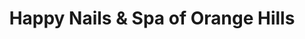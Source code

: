 ---
title: "Happy Nails & Spa of Orange Hills"
url: /orange/happy-nails-and-spa-of-orange-hills/
shop: beauty
---